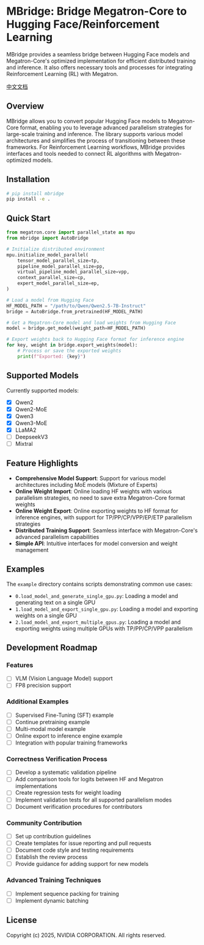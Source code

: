 # MBridge: Bridge Megatron-Core to Hugging Face/Reinforcement Learning

MBridge provides a seamless bridge between Hugging Face models and Megatron-Core's optimized implementation for efficient distributed training and inference. It also offers necessary tools and processes for integrating Reinforcement Learning (RL) with Megatron.

[中文文档](README.zh-CN.md)

## Overview

MBridge allows you to convert popular Hugging Face models to Megatron-Core format, enabling you to leverage advanced parallelism strategies for large-scale training and inference. The library supports various model architectures and simplifies the process of transitioning between these frameworks. For Reinforcement Learning workflows, MBridge provides interfaces and tools needed to connect RL algorithms with Megatron-optimized models.

## Installation

```bash
# pip install mbridge
pip install -e .
```

## Quick Start

```python
from megatron.core import parallel_state as mpu
from mbridge import AutoBridge

# Initialize distributed environment
mpu.initialize_model_parallel(
    tensor_model_parallel_size=tp,
    pipeline_model_parallel_size=pp,
    virtual_pipeline_model_parallel_size=vpp,
    context_parallel_size=cp,
    expert_model_parallel_size=ep,
)

# Load a model from Hugging Face
HF_MODEL_PATH = "/path/to/Qwen/Qwen2.5-7B-Instruct"
bridge = AutoBridge.from_pretrained(HF_MODEL_PATH)

# Get a Megatron-Core model and load weights from Hugging Face
model = bridge.get_model(weight_path=HF_MODEL_PATH)

# Export weights back to Hugging Face format for inference engine
for key, weight in bridge.export_weights(model):
    # Process or save the exported weights
    print(f"Exported: {key}")
```

## Supported Models

Currently supported models:
- [x] Qwen2
- [x] Qwen2-MoE
- [x] Qwen3
- [x] Qwen3-MoE
- [x] LLaMA2
- [ ] DeepseekV3
- [ ] Mixtral

## Feature Highlights

- **Comprehensive Model Support**: Support for various model architectures including MoE models (Mixture of Experts)
- **Online Weight Import**: Online loading HF weights with various parallelism strategies, no need to save extra Megatron-Core format weights
- **Online Weight Export**: Online exporting weights to HF format for inference engines, with support for TP/PP/CP/VPP/EP/ETP parallelism strategies
- **Distributed Training Support**: Seamless interface with Megatron-Core's advanced parallelism capabilities
- **Simple API**: Intuitive interfaces for model conversion and weight management

## Examples

The `example` directory contains scripts demonstrating common use cases:

- `0.load_model_and_generate_single_gpu.py`: Loading a model and generating text on a single GPU
- `1.load_model_and_export_single_gpu.py`: Loading a model and exporting weights on a single GPU
- `2.load_model_and_export_multiple_gpus.py`: Loading a model and exporting weights using multiple GPUs with TP/PP/CP/VPP parallelism

## Development Roadmap

### Features
- [ ] VLM (Vision Language Model) support
- [ ] FP8 precision support

### Additional Examples
- [ ] Supervised Fine-Tuning (SFT) example
- [ ] Continue pretraining example
- [ ] Multi-modal model example
- [ ] Online export to inference engine example
- [ ] Integration with popular training frameworks

### Correctness Verification Process
- [ ] Develop a systematic validation pipeline
- [ ] Add comparison tools for logits between HF and Megatron implementations
- [ ] Create regression tests for weight loading
- [ ] Implement validation tests for all supported parallelism modes
- [ ] Document verification procedures for contributors

### Community Contribution
- [ ] Set up contribution guidelines
- [ ] Create templates for issue reporting and pull requests
- [ ] Document code style and testing requirements
- [ ] Establish the review process
- [ ] Provide guidance for adding support for new models

### Advanced Training Techniques
- [ ] Implement sequence packing for training
- [ ] Implement dynamic batching

## License

Copyright (c) 2025, NVIDIA CORPORATION. All rights reserved.
